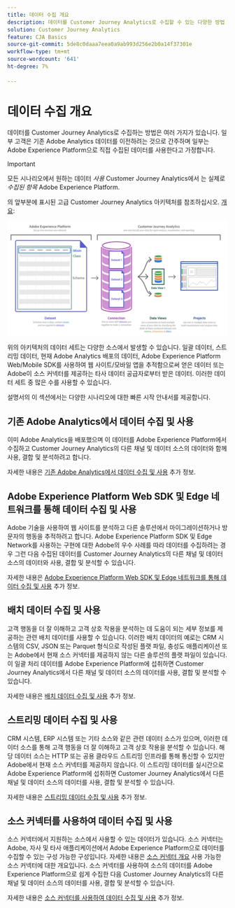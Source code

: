 ```yaml
---
title: 데이터 수집 개요
description: 데이터를 Customer Journey Analytics로 수집할 수 있는 다양한 방법 이해
solution: Customer Journey Analytics
feature: CJA Basics
source-git-commit: 5de8c0daaa7eea0a9ab993d256e2b0a14f37301e
workflow-type: tm+mt
source-wordcount: '641'
ht-degree: 7%

---
```



# 데이터 수집 개요

데이터를 Customer Journey Analytics로 수집하는 방법은 여러 가지가 있습니다. 일부 고객은 기존 Adobe Analytics 데이터를 이전하려는 것으로 간주하며 일부는 Adobe Experience Platform으로 직접 수집된 데이터를 사용한다고 가정합니다.

>[!IMPORTANT]
>
>모든 시나리오에서 원하는 데이터 _사용_ Customer Journey Analytics에서 는 실제로 _수집된 항목_ Adobe Experience Platform.


의 앞부분에 표시된 고급 Customer Journey Analytics 아키텍처를 참조하십시오. [개요](https://experienceleague.adobe.com/docs/analytics-platform/using/cja-overview/cja-overview.html?lang=en):

![고객 여정 분석](./assets/cja-architecture.png)

위의 아키텍처의 데이터 세트는 다양한 소스에서 발생할 수 있습니다. 일괄 데이터, 스트리밍 데이터, 현재 Adobe Analytics 배포의 데이터, Adobe Experience Platform Web/Mobile SDK를 사용하여 웹 사이트/모바일 앱을 추적함으로써 얻은 데이터 또는 Adobe이 소스 커넥터를 제공하는 타사 데이터 공급자로부터 받은 데이터. 이러한 데이터 세트 중 많은 수를 사용할 수 있습니다.

설명서의 이 섹션에서는 다양한 시나리오에 대한 빠른 시작 안내서를 제공합니다.

## 기존 Adobe Analytics에서 데이터 수집 및 사용

이미 Adobe Analytics을 배포했으며 이 데이터를 Adobe Experience Platform에서 수집하고 Customer Journey Analytics의 다른 채널 및 데이터 소스의 데이터와 함께 사용, 결합 및 분석하려고 합니다.

자세한 내용은 [기존 Adobe Analytics에서 데이터 수집 및 사용](./analytics.md) 추가 정보.

## Adobe Experience Platform Web SDK 및 Edge 네트워크를 통해 데이터 수집 및 사용

Adobe 기술을 사용하여 웹 사이트를 분석하고 다른 솔루션에서 마이그레이션하거나 방문자의 행동을 추적하려고 합니다. Adobe Experience Platform SDK 및 Edge Network를 사용하는 구현에 대한 Adobe의 우수 사례를 따라 데이터를 수집하려는 경우 그런 다음 수집된 데이터를 Customer Journey Analytics의 다른 채널 및 데이터 소스의 데이터와 사용, 결합 및 분석할 수 있습니다.

자세한 내용은 [Adobe Experience Platform Web SDK 및 Edge 네트워크를 통해 데이터 수집 및 사용](./aepwebsdk.md) 추가 정보.

## 배치 데이터 수집 및 사용

고객 행동을 더 잘 이해하고 고객 상호 작용을 분석하는 데 도움이 되는 세부 정보를 제공하는 관련 배치 데이터를 사용할 수 있습니다. 이러한 배치 데이터의 예로는 CRM 시스템의 CSV, JSON 또는 Parquet 형식으로 작성된 플랫 파일, 충성도 애플리케이션 또는 Adobe에서 현재 소스 커넥터를 제공하지 않는 다른 솔루션의 플랫 파일이 있습니다. 이 일괄 처리 데이터를 Adobe Experience Platform에 섭취하면 Customer Journey Analytics에서 다른 채널 및 데이터 소스의 데이터를 사용, 결합 및 분석할 수 있습니다.

자세한 내용은 [배치 데이터 수집 및 사용](./batch.md) 추가 정보.

## 스트리밍 데이터 수집 및 사용

CRM 시스템, ERP 시스템 또는 기타 소스와 같은 관련 데이터 소스가 있으며, 이러한 데이터 소스를 통해 고객 행동을 더 잘 이해하고 고객 상호 작용을 분석할 수 있습니다. 해당 데이터 소스는 HTTP 또는 공용 클라우드 스트리밍 인프라를 통해 통신할 수 있지만 Adobe에서 현재 소스 커넥터를 제공하지 않습니다. 이 스트리밍 데이터를 실시간으로 Adobe Experience Platform에 섭취하면 Customer Journey Analytics에서 다른 채널 및 데이터 소스의 데이터를 사용, 결합 및 분석할 수 있습니다.

자세한 내용은 [스트리밍 데이터 수집 및 사용](./streaming.md) 추가 정보.

## 소스 커넥터를 사용하여 데이터 수집 및 사용

소스 커넥터에서 지원하는 소스에서 사용할 수 있는 데이터가 있습니다. 소스 커넥터는 Adobe, 자사 및 타사 애플리케이션에서 Adobe Experience Platform으로 데이터를 수집할 수 있는 구성 가능한 구성입니다. 자세한 내용은 [소스 커넥터 개요](https://experienceleague.adobe.com/docs/experience-platform/sources/home.html?lang=ko-KR) 사용 가능한 소스 커넥터에 대한 개요입니다. 소스 커넥터를 사용하여 소스의 데이터를 Adobe Experience Platform으로 쉽게 수집한 다음 Customer Journey Analytics의 다른 채널 및 데이터 소스의 데이터를 사용, 결합 및 분석할 수 있습니다.

자세한 내용은 [소스 커넥터를 사용하여 데이터 수집 및 사용](./sources.md) 추가 정보.

